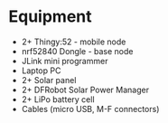 # Equipment

* 2+ Thingy:52 - mobile node
* nrf52840 Dongle - base node
* JLink mini programmer
* Laptop PC
* 2+ Solar panel 
* 2+ DFRobot Solar Power Manager
* 2+ LiPo battery cell 
* Cables (micro USB, M-F connectors)